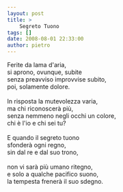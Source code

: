 ```yaml
---
layout: post
title: >
    Segreto Tuono
tags: []
date: 2008-08-01 22:33:00
author: pietro
---
```

Ferite da lama d'aria,<br/>si aprono, ovunque, subite<br/>senza preavviso improvvise subito,<br/>poi, solamente dolore.<br/><br/>In risposta la mutevolezza varia,<br/>ma chi riconoscerà più,<br/>senza nemmeno negli occhi un colore,<br/>chi è l'io e chi sei tu?<br/><br/>E quando il segreto tuono<br/>sfonderà ogni regno,<br/>sin dal re e dal suo trono,<br/><br/>non vi sarà più umano ritegno,<br/>e solo a qualche pacifico suono,<br/>la tempesta frenerà il suo sdegno.
